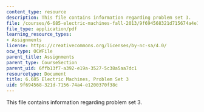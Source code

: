 ```yaml
---
content_type: resource
description: This file contains information regarding problem set 3.
file: /courses/6-685-electric-machines-fall-2013/9f694568321d715674a4e1200370f38c_MIT6_685F13_ps03.pdf
file_type: application/pdf
learning_resource_types:
- Assignments
license: https://creativecommons.org/licenses/by-nc-sa/4.0/
ocw_type: OCWFile
parent_title: Assignments
parent_type: CourseSection
parent_uid: 6ffb13f7-a392-e19a-3527-5c38a5aa7dc1
resourcetype: Document
title: 6.685 Electric Machines, Problem Set 3
uid: 9f694568-321d-7156-74a4-e1200370f38c
---
```

This file contains information regarding problem set 3.